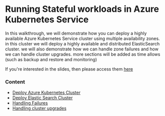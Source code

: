 # Running Stateful workloads in Azure Kubernetes Service 
In this walkthrough, we will demonstrate how you can deploy a highly available Azure Kubernetes Service cluster using multiple availability zones. in this cluster we will deploy a highly available and distributed ElasticSearch cluster. we will also demonstrate how we can handle zone failures and how we can handle cluster upgrades. more sections will be added as time allows (such as backup and restore and monitoring)

If you're interested in the slides, then please access them [here](handling_upgrades.md)


### Content 
* [Deploy Azure Kubernetes Cluster](deploy_aks_cluster.md)
* [Deploy Elastic Search Cluster](deploy_elasticsearch.md)
* [Handling Failures](handling_failures.md)
* [Handling cluster upgrades](handling_upgrades.md)
